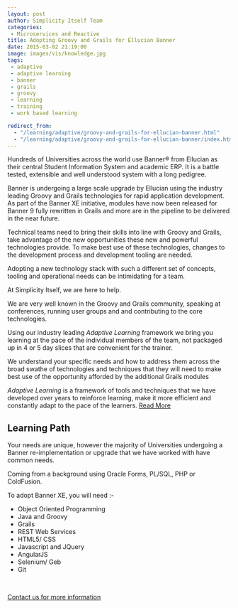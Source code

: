 ```yaml
---
layout: post
author: Simplicity Itself Team
categories:
 - Microservices and Reactive
title: Adopting Groovy and Grails for Ellucian Banner
date: 2015-03-02 21:19:00
image: images/vis/knowledge.jpg
tags:
 - adaptive
 - adaptive learning
 - banner
 - grails
 - groovy
 - learning
 - training
 - work based learning

redirect_from: 
  - "/learning/adaptive/groovy-and-grails-for-ellucian-banner.html"
  - "/learning/adaptive/groovy-and-grails-for-ellucian-banner/index.html"
---
```

Hundreds of Universities across the world use Banner® from Ellucian as their central Student Information System and academic ERP. It is a battle tested, extensible and well understood system with a long pedigree.

Banner is undergoing a large scale upgrade by Ellucian using the industry leading Groovy and Grails technologies for rapid application development. As part of the Banner XE initiative, modules have now been released for Banner 9 fully rewritten in Grails and more are in the pipeline to be delivered in the near future.

Technical teams need to bring their skills into line with Groovy and Grails, take advantage of the new opportunities these new and powerful technologies provide. To make best use of these technologies, changes to the development process and development tooling are needed.

Adopting a new technology stack with such a different set of concepts, tooling and operational needs can be intimidating for a team.

At Simplicity Itself, we are here to help.

We are very well known in the Groovy and Grails community, speaking at conferences, running user groups and and contributing to the core technologies.

Using our industry leading <em>Adaptive Learning</em> framework we bring you learning at the pace of the individual members of the team, not packaged up in 4 or 5 day slices that are convenient for the trainer.

We understand your specific needs and how to address them across the broad swathe of technologies and techniques that they will need to make best use of the opportunity afforded by the additional Grails modules

<em>Adaptive Learning</em> is a framework of tools and techniques that we have developed over years to reinforce learning, make it more efficient and constantly adapt to the pace of the learners. <a title="Rationale for Work Based Learning" href="http://www.simplicityitself.com/learning/rationale-for-work-based-learning/" target="_blank">Read More</a>
<h2>Learning Path</h2>
Your needs are unique, however the majority of Universities undergoing a Banner re-implementation or upgrade that we have worked with have common needs.

Coming from a background using Oracle Forms, PL/SQL, PHP or ColdFusion.

To adopt Banner XE, you will need :-
<ul>
	<li>Object Oriented Programming</li>
	<li>Java and Groovy</li>
	<li>Grails</li>
	<li>REST Web Services</li>
	<li>HTML5/ CSS</li>
	<li>Javascript and JQuery</li>
	<li>AngularJS</li>
	<li>Selenium/ Geb</li>
	<li>Git</li>
</ul>
&nbsp;

<a href="http://www.simplicityitself.com/#contactus" target="_blank">Contact us for more information</a>